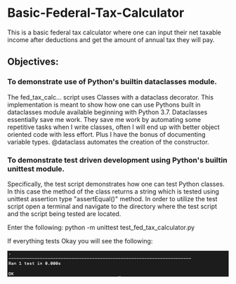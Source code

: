 # Basic-Federal-Tax-Calculator
This is a basic federal tax calculator where one can input their net taxable income after deductions and get the amount of annual tax they will pay.
## Objectives:
### To demonstrate use of Python's builtin dataclasses module.
The fed_tax_calc... script uses Classes with a dataclass decorator.  This implementation is meant to show how one can use Pythons built in dataclasses module available beginning with Python 3.7.
Dataclasses essentially save me work. They save me work by automating some
repetitive tasks when I write classes, often I will end up with better object
oriented code with less effort.
Plus I have the bonus of documenting variable types. @dataclass automates the creation of the constructor.

### To demonstrate test driven development using Python's builtin unittest module.
Specifically, the test script demonstrates how one can test Python classes. In this case the method of the class returns a string which is tested using unittest assertion type "assertEqual()" method.
In order to utilize the test script open a terminal and navigate to the directory where the test script and the script being tested are located.

Enter the following:
python -m unittest test_fed_tax_calculator.py

If everything tests Okay you will see the following:

![terminal output](images/terminal_output.png)
